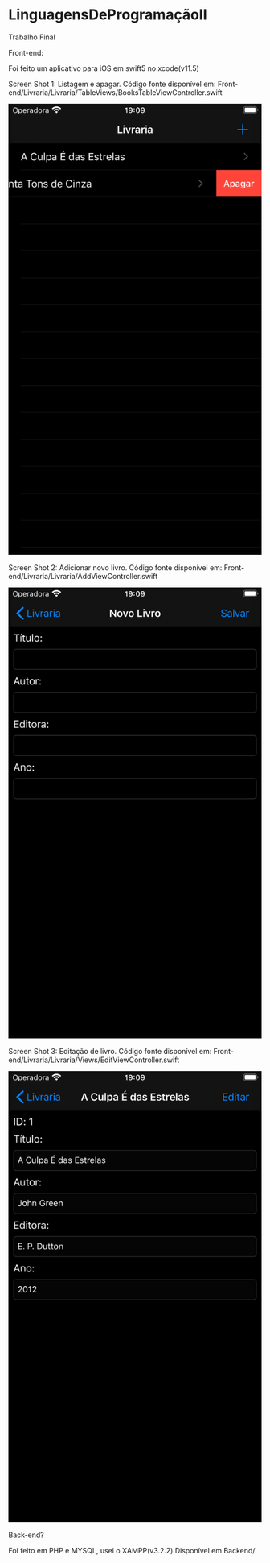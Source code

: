 # LinguagensDeProgramaçãoII
Trabalho Final

Front-end:

Foi feito um aplicativo para iOS em swift5 no xcode(v11.5)

Screen Shot 1:
Listagem e apagar. Código fonte disponível em: Front-end/Livraria/Livraria/TableViews/BooksTableViewController.swift

![image](https://github.com/jairo1505/LinguagensDePrograma-oII/raw/master/Screenshots/1.png)

Screen Shot 2:
Adicionar novo livro. Código fonte disponível em:
Front-end/Livraria/Livraria/AddViewController.swift

![image](https://github.com/jairo1505/LinguagensDePrograma-oII/raw/master/Screenshots/2.png)

Screen Shot 3:
Editação de livro. Código fonte disponível em:
Front-end/Livraria/Livraria/Views/EditViewController.swift

![image](https://github.com/jairo1505/LinguagensDePrograma-oII/raw/master/Screenshots/3.png)


Back-end?

Foi feito em PHP e MYSQL, usei o XAMPP(v3.2.2)
Disponível em Backend/
